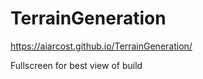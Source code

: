 # TerrainGeneration

https://aiarcost.github.io/TerrainGeneration/


Fullscreen for best view of build

